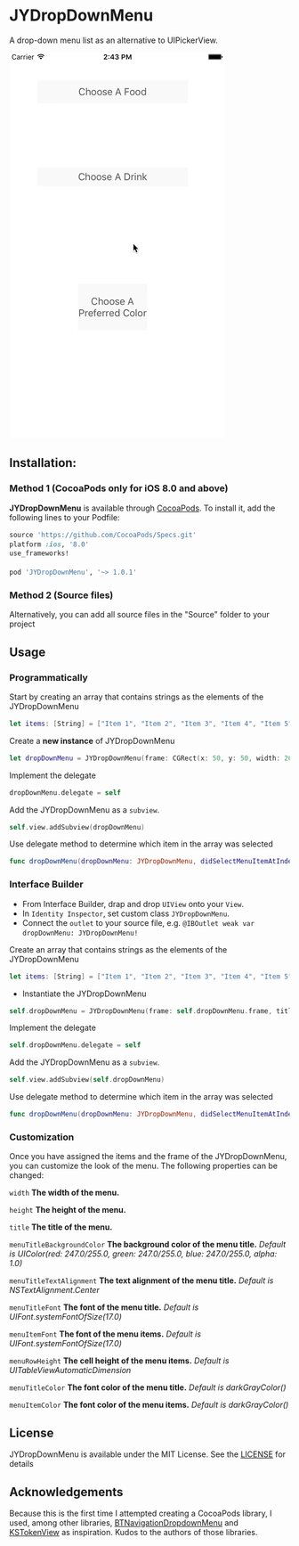 # JYDropDownMenu
A drop-down menu list as an alternative to UIPickerView.

![](https://raw.githubusercontent.com/Jerry-J-Yu/JYDropDownMenu/master/Demo.gif)

## Installation:

### Method 1 (CocoaPods only for iOS 8.0 and above)
**JYDropDownMenu** is available through [CocoaPods](http://cocoapods.org). To install it, add the following lines to your Podfile:

```ruby
source 'https://github.com/CocoaPods/Specs.git'
platform :ios, '8.0'
use_frameworks!

pod 'JYDropDownMenu', '~> 1.0.1'
```

### Method 2 (Source files)
Alternatively, you can add all source files in the "Source" folder to your project

## Usage

### Programmatically
Start by creating an array that contains strings as the elements of the JYDropDownMenu
```swift
let items: [String] = ["Item 1", "Item 2", "Item 3", "Item 4", "Item 5"]
```
Create a **new instance** of JYDropDownMenu
```swift
let dropDownMenu = JYDropDownMenu(frame: CGRect(x: 50, y: 50, width: 260, height: 40), title: "Choose An Item", items: items)
```
Implement the delegate
```swift
dropDownMenu.delegate = self
```
Add the JYDropDownMenu as a `subview`.
```swift
self.view.addSubview(dropDownMenu)
```
Use delegate method to determine which item in the array was selected
```swift
func dropDownMenu(dropDownMenu: JYDropDownMenu, didSelectMenuItemAtIndexPathRow indexPathRow: Int)
```

### Interface Builder
- From Interface Builder, drap and drop `UIView` onto your `View`.
- In `Identity Inspector`, set custom class `JYDropDownMenu`.
- Connect the `outlet` to your source file, e.g. `@IBOutlet weak var dropDownMenu: JYDropDownMenu!`

Create an array that contains strings as the elements of the JYDropDownMenu
```swift
let items: [String] = ["Item 1", "Item 2", "Item 3", "Item 4", "Item 5"]
```
- Instantiate the JYDropDownMenu
```swift
self.dropDownMenu = JYDropDownMenu(frame: self.dropDownMenu.frame, title: "Choose An Item", items: items)
```
Implement the delegate
```swift
self.dropDownMenu.delegate = self
```
Add the JYDropDownMenu as a `subview`.
```swift
self.view.addSubview(self.dropDownMenu)
```
Use delegate method to determine which item in the array was selected
```swift
func dropDownMenu(dropDownMenu: JYDropDownMenu, didSelectMenuItemAtIndexPathRow indexPathRow: Int)
```

### Customization
Once you have assigned the items and the frame of the JYDropDownMenu, you can customize the look of the menu. The following properties can be changed:

`width` **The width of the menu.**

`height` **The height of the menu.**

`title` **The title of the menu.**

`menuTitleBackgroundColor` **The background color of the menu title.** *Default is UIColor(red: 247.0/255.0, green: 247.0/255.0, blue: 247.0/255.0, alpha: 1.0)*

`menuTitleTextAlignment` **The text alignment of the menu title.** *Default is NSTextAlignment.Center*

`menuTitleFont` **The font of the menu title.** *Default is UIFont.systemFontOfSize(17.0)*

`menuItemFont` **The font of the menu items.** *Default is UIFont.systemFontOfSize(17.0)*

`menuRowHeight` **The cell height of the menu items.** *Default is UITableViewAutomaticDimension*

`menuTitleColor` **The font color of the menu title.** *Default is darkGrayColor()*

`menuItemColor` **The font color of the menu items.** *Default is darkGrayColor()*

## License
JYDropDownMenu is available under the MIT License. See the [LICENSE](https://github.com/Jerry-J-Yu/JYDropDownMenu/blob/master/LICENSE) for details

## Acknowledgements
Because this is the first time I attempted creating a CocoaPods library, I used, among other libraries, [BTNavigationDropdownMenu](https://github.com/PhamBaTho/BTNavigationDropdownMenu) and [KSTokenView](https://github.com/khawars/KSTokenView) as inspiration. Kudos to the authors of those libraries.